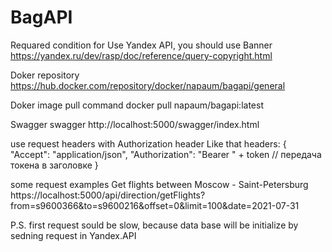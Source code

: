 # BagAPI

Requared condition for Use Yandex API, you should use Banner
https://yandex.ru/dev/rasp/doc/reference/query-copyright.html

Doker repository 
https://hub.docker.com/repository/docker/napaum/bagapi/general

Doker image pull command 
docker pull napaum/bagapi:latest

Swagger
swagger http://localhost:5000/swagger/index.html

use request headers with Authorization header
Like that
headers: {
    "Accept": "application/json",
    "Authorization": "Bearer " + token  // передача токена в заголовке
}

some request examples
Get flights between Moscow - Saint-Petersburg
https://localhost:5000/api/direction/getFlights?from=s9600366&to=s9600216&offset=0&limit=100&date=2021-07-31


P.S. first request sould be slow, because data base will be initialize by sedning request in Yandex.API
